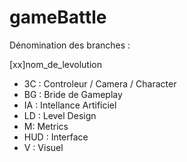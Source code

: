 # gameBattle

Dénomination des branches :

[xx]nom_de_levolution

* 3C : Controleur / Camera / Character
* BG : Bride de Gameplay
* IA : Intellance Artificiel
* LD : Level Design
* M: Metrics
* HUD : Interface
* V : Visuel

